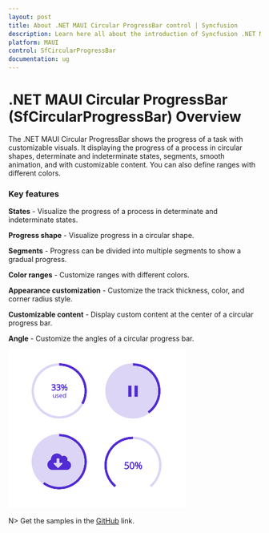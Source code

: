 ```yaml
---
layout: post
title: About .NET MAUI Circular ProgressBar control | Syncfusion 
description: Learn here all about the introduction of Syncfusion .NET MAUI Circular ProgressBar (SfCircularProgressBar) control, its elements and more.
platform: MAUI
control: SfCircularProgressBar
documentation: ug
---
```


# .NET MAUI Circular ProgressBar (SfCircularProgressBar) Overview

The .NET MAUI Circular ProgressBar shows the progress of a task with customizable visuals. It displaying the progress of a process in circular shapes, determinate and indeterminate states, segments, smooth animation, and with customizable content. You can also define ranges with different colors. 

### Key features

**States** - Visualize the progress of a process in determinate and indeterminate states.  

**Progress shape** - Visualize progress in a circular shape.

**Segments** - Progress can be divided into multiple segments to show a gradual progress.

**Color ranges** - Customize ranges with different colors.

**Appearance customization** - Customize the track thickness, color, and corner radius style. 

**Customizable content** - Display custom content at the center of a circular progress bar.

**Angle** - Customize the angles of a circular progress bar.

![Circular ProgresBar control for .NET MAUI.](images/overview/dotnet_maui_progressbar.png)

N> Get the samples in the [GitHub](https://github.com/syncfusion/maui-demos) link.